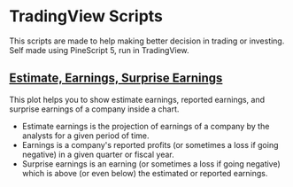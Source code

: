 # TradingView Scripts
This scripts are made to help making better decision in trading or investing. Self made using PineScript 5, run in TradingView.

## [Estimate, Earnings, Surprise Earnings](https://github.com/Altela/TradingView-Indicators/blob/main/Estimate%2C%20Earnings%2C%20Surprise%20Earnings)
This plot helps you to show estimate earnings, reported earnings, and surprise earnings of a company inside a chart.
- Estimate earnings is the projection of earnings of a company by the analysts for a given period of time.
- Earnings is a company's reported profits (or sometimes a loss if going negative) in a given quarter or fiscal year.
- Surprise earnings is an earning (or sometimes a loss if going negative) which is above (or even below) the estimated or reported earnings.
